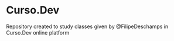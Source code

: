 # Curso.Dev
 Repository created to study classes given by @FilipeDeschamps in Curso.Dev online platform
